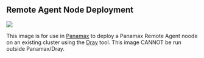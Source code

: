 ## Remote Agent Node Deployment

[![](https://badge.imagelayers.io/centurylink/agent-server-deploy.svg)](https://imagelayers.io/?images=centurylink/agent-server-deploy:latest 'Get your own badge on imagelayers.io')

This image is for use in [Panamax](http://panamax.io) to deploy a Panamax Remote Agent noode on an existing cluster using the [Dray](https://registry.hub.docker.com/u/centurylink/dray/) tool. This image CANNOT be run outside Panamax/Dray.
